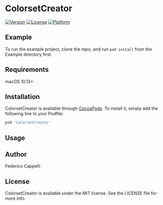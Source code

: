 # ColorsetCreator

[![Version](https://img.shields.io/cocoapods/v/ColorsetCreator.svg?style=flat)](https://cocoapods.org/pods/ColorsetCreator)
[![License](https://img.shields.io/cocoapods/l/ColorsetCreator.svg?style=flat)](https://cocoapods.org/pods/ColorsetCreator)
[![Platform](https://img.shields.io/cocoapods/p/ColorsetCreator.svg?style=flat)](https://cocoapods.org/pods/ColorsetCreator)

## Example

To run the example project, clone the repo, and run `pod install` from the Example directory first.

## Requirements

macOS 10.13+

## Installation

ColorsetCreator is available through [CocoaPods](https://cocoapods.org). To install
it, simply add the following line to your Podfile:

```ruby
pod 'ColorsetCreator'
```

## Usage



## Author

Federico Cappelli

## License

ColorsetCreator is available under the MIT license. See the LICENSE file for more info.
